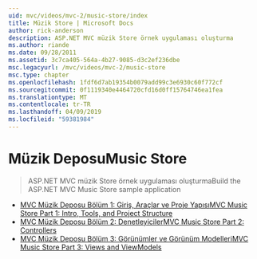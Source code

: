 ```yaml
---
uid: mvc/videos/mvc-2/music-store/index
title: Müzik Store | Microsoft Docs
author: rick-anderson
description: ASP.NET MVC müzik Store örnek uygulaması oluşturma
ms.author: riande
ms.date: 09/28/2011
ms.assetid: 3c7ca405-564a-4b27-9085-d3c2ef236dbe
msc.legacyurl: /mvc/videos/mvc-2/music-store
msc.type: chapter
ms.openlocfilehash: 1fdf6d7ab19354b0079add99c3e6930c60f772cf
ms.sourcegitcommit: 0f1119340e4464720cfd16d0ff15764746ea1fea
ms.translationtype: MT
ms.contentlocale: tr-TR
ms.lasthandoff: 04/09/2019
ms.locfileid: "59381984"
---
```

# <a name="music-store"></a><span data-ttu-id="d55d7-103">Müzik Deposu</span><span class="sxs-lookup"><span data-stu-id="d55d7-103">Music Store</span></span>

> <span data-ttu-id="d55d7-104">ASP.NET MVC müzik Store örnek uygulaması oluşturma</span><span class="sxs-lookup"><span data-stu-id="d55d7-104">Build the ASP.NET MVC Music Store sample application</span></span>


- [<span data-ttu-id="d55d7-105">MVC Müzik Deposu Bölüm 1: Giriş, Araçlar ve Proje Yapısı</span><span class="sxs-lookup"><span data-stu-id="d55d7-105">MVC Music Store Part 1: Intro, Tools, and Project Structure</span></span>](mvc-music-store-part-1-intro-tools-and-project-structure.md)
- [<span data-ttu-id="d55d7-106">MVC Müzik Deposu Bölüm 2: Denetleyiciler</span><span class="sxs-lookup"><span data-stu-id="d55d7-106">MVC Music Store Part 2: Controllers</span></span>](mvc-music-store-part-2-controllers.md)
- [<span data-ttu-id="d55d7-107">MVC Müzik Deposu Bölüm 3: Görünümler ve Görünüm Modelleri</span><span class="sxs-lookup"><span data-stu-id="d55d7-107">MVC Music Store Part 3: Views and ViewModels</span></span>](mvc-music-store-part-3-views-and-viewmodels.md)
